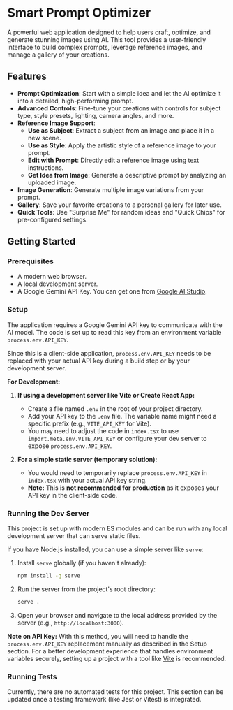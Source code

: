 # Smart Prompt Optimizer

A powerful web application designed to help users craft, optimize, and generate stunning images using AI. This tool provides a user-friendly interface to build complex prompts, leverage reference images, and manage a gallery of your creations.

## Features

- **Prompt Optimization**: Start with a simple idea and let the AI optimize it into a detailed, high-performing prompt.
- **Advanced Controls**: Fine-tune your creations with controls for subject type, style presets, lighting, camera angles, and more.
- **Reference Image Support**:
    - **Use as Subject**: Extract a subject from an image and place it in a new scene.
    - **Use as Style**: Apply the artistic style of a reference image to your prompt.
    - **Edit with Prompt**: Directly edit a reference image using text instructions.
    - **Get Idea from Image**: Generate a descriptive prompt by analyzing an uploaded image.
- **Image Generation**: Generate multiple image variations from your prompt.
- **Gallery**: Save your favorite creations to a personal gallery for later use.
- **Quick Tools**: Use "Surprise Me" for random ideas and "Quick Chips" for pre-configured settings.

## Getting Started

### Prerequisites

- A modern web browser.
- A local development server.
- A Google Gemini API Key. You can get one from [Google AI Studio](https://aistudio.google.com/).

### Setup

The application requires a Google Gemini API key to communicate with the AI model. The code is set up to read this key from an environment variable `process.env.API_KEY`.

Since this is a client-side application, `process.env.API_KEY` needs to be replaced with your actual API key during a build step or by your development server.

**For Development:**

1.  **If using a development server like Vite or Create React App:**
    - Create a file named `.env` in the root of your project directory.
    - Add your API key to the `.env` file. The variable name might need a specific prefix (e.g., `VITE_API_KEY` for Vite).
    - You may need to adjust the code in `index.tsx` to use `import.meta.env.VITE_API_KEY` or configure your dev server to expose `process.env.API_KEY`.

2.  **For a simple static server (temporary solution):**
    - You would need to temporarily replace `process.env.API_KEY` in `index.tsx` with your actual API key string.
    - **Note:** This is **not recommended for production** as it exposes your API key in the client-side code.

### Running the Dev Server

This project is set up with modern ES modules and can be run with any local development server that can serve static files.

If you have Node.js installed, you can use a simple server like `serve`:

1.  Install `serve` globally (if you haven't already):
    ```bash
    npm install -g serve
    ```

2.  Run the server from the project's root directory:
    ```bash
    serve .
    ```

3.  Open your browser and navigate to the local address provided by the server (e.g., `http://localhost:3000`).

**Note on API Key:** With this method, you will need to handle the `process.env.API_KEY` replacement manually as described in the Setup section. For a better development experience that handles environment variables securely, setting up a project with a tool like [Vite](https://vitejs.dev/) is recommended.

### Running Tests

Currently, there are no automated tests for this project. This section can be updated once a testing framework (like Jest or Vitest) is integrated.
